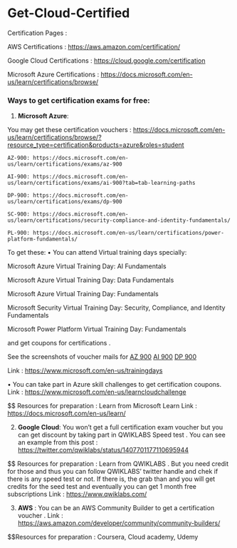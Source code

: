 # Get-Cloud-Certified
Certification Pages :

AWS Certifications  :  https://aws.amazon.com/certification/

Google Cloud Certifications  : https://cloud.google.com/certification

Microsoft Azure Certifications : https://docs.microsoft.com/en-us/learn/certifications/browse/


### Ways to get certification exams for free:

1) **Microsoft Azure**:

You may get these certification vouchers :
https://docs.microsoft.com/en-us/learn/certifications/browse/?resource_type=certification&products=azure&roles=student

    AZ-900: https://docs.microsoft.com/en-us/learn/certifications/exams/az-900

    AI-900: https://docs.microsoft.com/en-us/learn/certifications/exams/ai-900?tab=tab-learning-paths

    DP-900: https://docs.microsoft.com/en-us/learn/certifications/exams/dp-900
    
    SC-900: https://docs.microsoft.com/en-us/learn/certifications/security-compliance-and-identity-fundamentals/
    
    PL-900: https://docs.microsoft.com/en-us/learn/certifications/power-platform-fundamentals/

To get these:
•    You can attend Virtual training days specially:

 Microsoft Azure Virtual Training Day: AI Fundamentals

 Microsoft Azure Virtual Training Day: Data Fundamentals

 Microsoft Azure Virtual Training Day: Fundamentals 

 Microsoft Security Virtual Training Day: Security, Compliance, and Identity Fundamentals

 Microsoft Power Platform Virtual Training Day: Fundamentals

and get coupons for certifications .

See the screenshots of voucher mails for
[AZ 900](https://drive.google.com/file/d/1KRSDo9Iuq06PYUiZS5pHO6zQ3ToqbQxS/view?usp=sharing)
[AI 900](https://drive.google.com/file/d/1o0uMj7grRohCET65x-xSvlnwaT1J5ntY/view?usp=sharing)
[DP 900](https://drive.google.com/file/d/11N3q92d3mAnQ4oNCFcI_sE_od6a2oliP/view?usp=sharing)


Link :      https://www.microsoft.com/en-us/trainingdays

•    You can take part in Azure skill challenges to get certification coupons. Link : https://www.microsoft.com/en-us/learncloudchallenge

 $$ Resources for preparation :
  Learn from Microsoft Learn 
  Link : https://docs.microsoft.com/en-us/learn/


2) **Google Cloud**:
     You won’t get a full certification exam voucher but you can get discount by taking part in     QWIKLABS Speed test . You can see an example from this post :
https://twitter.com/qwiklabs/status/1407701177110695944

$$ Resources for preparation :
 Learn from QWIKLABS . But you need credit for those and thus you can follow QWIKLABS’  twitter handle and chek if there is any speed test or not. If there is, the grab than and you will get credits for the seed test and eventually you can get 1 month free subscriptions
Link : https://www.qwiklabs.com/

3) **AWS** : You can be an AWS Community Builder to get a certification voucher . Link :   https://aws.amazon.com/developer/community/community-builders/

$$Resources for preparation :
Coursera, Cloud academy, Udemy
